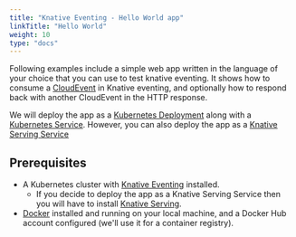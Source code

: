```yaml
---
title: "Knative Eventing - Hello World app"
linkTitle: "Hello World"
weight: 10
type: "docs"
---
```


Following examples include a simple web app written in the language of your choice that you can
use to test knative eventing. It shows how to consume a [CloudEvent](https://cloudevents.io/)
in Knative eventing, and optionally how to respond back with another CloudEvent in the HTTP response.

We will deploy the app as a
[Kubernetes Deployment](https://kubernetes.io/docs/concepts/workloads/controllers/deployment/)
along with a
[Kubernetes Service](https://kubernetes.io/docs/concepts/services-networking/service/).
However, you can also deploy the app as a [Knative Serving Service](../../../serving/)

## Prerequisites

- A Kubernetes cluster with [Knative Eventing](../../getting-started.md#installing-knative-eventing)
  installed.
  - If you decide to deploy the app as a Knative Serving Service then you will have to install
    [Knative Serving](../../../install/).
- [Docker](https://www.docker.com) installed and running on your local machine,
  and a Docker Hub account configured (we'll use it for a container registry).
